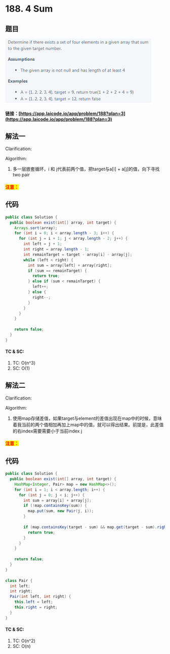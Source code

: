 # 188. 4 Sum

## 题目

![](<.gitbook/assets/image (106).png>)

#### 链接：[https://app.laicode.io/app/problem/188?plan=3](https://app.laicode.io/app/problem/188?plan=3)

## 解法一

Clarification:&#x20;

Algorithm:&#x20;

1. 多一层嵌套循环，i 和 j代表前两个值，把target与a\[i] + a\[j]的值，向下寻找two pair

#### <mark style="color:red;">注意：</mark>

## 代码

```java
public class Solution {
  public boolean exist(int[] array, int target) {
    Arrays.sort(array);
    for (int i = 0; i < array.length - 3; i++) {
      for (int j = i + 1; j < array.length - 2; j++) {
        int left = j + 1;
        int right = array.length - 1;
        int remainTarget = target - array[i] - array[j];
        while (left < right) {
          int sum = array[left] + array[right];
          if (sum == remainTarget) {
            return true;
          } else if (sum < remainTarget) {
            left++;
          } else {
            right--;
          }
        }
      }
    }

    return false;
  }
}
```

#### TC & SC:&#x20;

1. TC: O(n^3)
2. SC: O(1)



## 解法二

Clarification:&#x20;

Algorithm:&#x20;

1. 使用map存储差值，如果target与element的差值出现在map中的时候，意味着我当前的两个值相加再加上map中的值，就可以得出结果。前提是，此差值的右index需要需要小于当前index j

#### <mark style="color:red;">注意：</mark>

## 代码

```java
public class Solution {
  public boolean exist(int[] array, int target) {
    HashMap<Integer, Pair> map = new HashMap<>();
    for (int i = 1; i < array.length; i++) {
      for (int j = 0; j < i; j++) {
        int sum = array[i] + array[j];
        if (!map.containsKey(sum)) {
          map.put(sum, new Pair(j, i));
        }

        if (map.containsKey(target - sum) && map.get(target - sum).right < j) {
          return true;
        }
      }
    }

    return false;
  }
}

class Pair {
  int left;
  int right;
  Pair(int left, int right) {
    this.left = left;
    this.right = right;
  }
}

```

#### TC & SC:&#x20;

1. TC: O(n^2)
2. SC: O(n)
